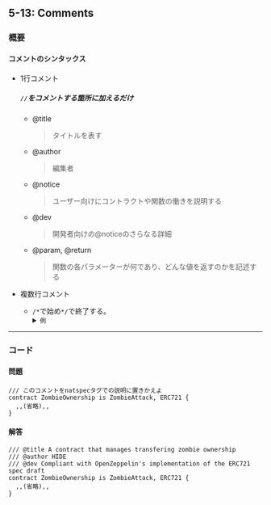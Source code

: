 ## 5-13: Comments
### 概要
#### コメントのシンタックス
- 1行コメント
  ##### `//`をコメントする箇所に加えるだけ

  - @title
    > タイトルを表す
  - @author
    > 編集者
  - @notice
    > ユーザー向けにコントラクトや関数の働きを説明する
  - @dev
    > 開発者向けの@noticeのさらなる詳細
  - @param, @return
    > 関数の各パラメーターが何であり、どんな値を返すのかを記述する
- 複数行コメント
  - `/*`で始め`*/`で終了する。<details><summary>`例`</summary><div><pre>```
  contract CryptoZombies {
  /* This is a multi-lined comment. I'd like to thank all of you
      who have taken your time to try this programming course.
     I know it's free to all of you, and it will stay free
     forever, but we still put our heart and soul into making
     this as good as it can be.
     Know that this is still the beginning of Blockchain development.
  */
  }```
</pre></div></details>

---

### コード

#### 問題


```
/// このコメントをnatspecタグでの説明に置きかえよ
contract ZombieOwnership is ZombieAttack, ERC721 {
  ,,(省略),,
}
```

#### 解答

```
/// @title A contract that manages transfering zombie ownership
/// @author HIDE
/// @dev Compliant with OpenZeppelin's implementation of the ERC721 spec draft
contract ZombieOwnership is ZombieAttack, ERC721 {
  ,,(省略),,
}
```
